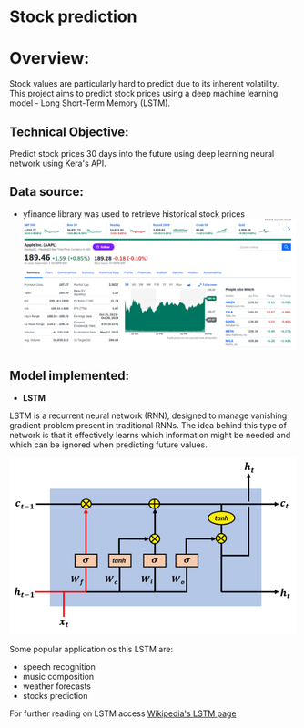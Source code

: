 # Stock prediction


# Overview:
Stock values are particularly hard to predict due to its inherent volatility.
This project aims to predict stock prices using a deep machine learning model - 
Long Short-Term Memory (LSTM). 

## Technical Objective:
Predict stock prices 30 days into the future using deep learning neural network using Kera's API.

## Data source:
- yfinance library was used to retrieve historical stock prices
![Yahoofinance](images/yahoofinance.png)


## Model implemented:
- **LSTM**

LSTM  is a recurrent neural network (RNN), designed to manage vanishing gradient problem
present in traditional RNNs. 
The idea behind this type of network is that it effectively learns which information 
might be needed and which can be ignored when predicting future values.


![LSTM](images/lstm.png)

Some popular application os this LSTM are:
- speech recognition
- music composition
- weather forecasts
- stocks prediction


For further reading on LSTM access [Wikipedia's LSTM page](https://en.wikipedia.org/wiki/Long_short-term_memory)